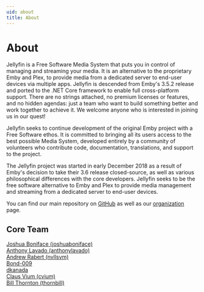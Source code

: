 ```yaml
---
uid: about
title: About
---
```


# About

Jellyfin is a Free Software Media System that puts you in control of managing and streaming your media. It is an alternative to the proprietary Emby and Plex, to provide media from a dedicated server to end-user devices via multiple apps. Jellyfin is descended from Emby's 3.5.2 release and ported to the .NET Core framework to enable full cross-platform support. There are no strings attached, no premium licenses or features, and no hidden agendas: just a team who want to build something better and work together to achieve it. We welcome anyone who is interested in joining us in our quest!

Jellyfin seeks to continue development of the original Emby project with a Free Software ethos. It is committed to bringing all its users access to the best possible Media System, developed entirely by a community of volunteers who contribute code, documentation, translations, and support to the project.

The Jellyfin project was started in early December 2018 as a result of Emby's decision to take their 3.6 release closed-source, as well as various philosophical differences with the core developers. Jellyfin seeks to be the free software alternative to Emby and Plex to provide media management and streaming from a dedicated server to end-user devices.

You can find our main repository on [GitHub](https://github.com/jellyfin/jellyfin) as well as our [organization](https://github.com/jellyfin) page.

## Core Team

[Joshua Boniface (joshuaboniface)](https://github.com/joshuaboniface)<br/>
[Anthony Lavado (anthonylavado)](https://github.com/anthonylavado)<br/>
[Andrew Rabert (nvllsvm)](https://github.com/nvllsvm)<br/>
[Bond-009](https://github.com/Bond-009)<br/>
[dkanada](https://github.com/dkanada)<br/>
[Claus Vium (cvium)](https://github.com/cvium)<br/>
[Bill Thornton (thornbill)](https://github.com/thornbill)<br/>
